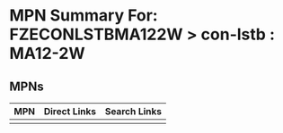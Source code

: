 



# MPN Summary For: FZECONLSTBMA122W > con-lstb : MA12-2W

## MPNs
  

|MPN|Direct Links|Search Links|
| :--- | :--- | :--- |
||||
